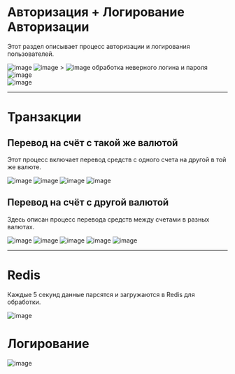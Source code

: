 # Авторизация + Логирование Авторизации
Этот раздел описывает процесс авторизации и логирования пользователей.

![image](https://github.com/user-attachments/assets/8991317f-268b-4093-9b9e-98bbd493792d) 
![image](https://github.com/user-attachments/assets/1e96bd90-ac32-4082-b5a9-9aa1f8b33fdb) >
![image](https://github.com/user-attachments/assets/4ae8dbcf-7a88-42e4-99a7-dc815853934c)
обработка неверного логина и пароля
<br>
![image](https://github.com/user-attachments/assets/e8f0483d-1e40-4444-958d-33a6290f6d79) 
<br>
![image](https://github.com/user-attachments/assets/32a9f870-3de6-4db1-b5e9-45b1ac4664d4)

---

# Транзакции

## Перевод на счёт с такой же валютой
Этот процесс включает перевод средств с одного счета на другой в той же валюте.

![image](https://github.com/user-attachments/assets/09c96e83-7fd2-4288-af10-4a0727a57c16) ![image](https://github.com/user-attachments/assets/d69d46dc-4a2b-4338-a1d5-dc583ee51fb7) ![image](https://github.com/user-attachments/assets/5bf48828-cb6d-47b2-8f09-4ed96e19d038) ![image](https://github.com/user-attachments/assets/b755c148-1952-4a76-8271-1c9bb30d3f54)

## Перевод на счёт с другой валютой
Здесь описан процесс перевода средств между счетами в разных валютах.

![image](https://github.com/user-attachments/assets/09c96e83-7fd2-4288-af10-4a0727a57c16) ![image](https://github.com/user-attachments/assets/e35131aa-88ad-435c-bf30-1f153534e7a6) ![image](https://github.com/user-attachments/assets/4ce90eee-0703-4413-a7c1-dde266631d40) ![image](https://github.com/user-attachments/assets/7d168c09-cb73-4826-92c1-fef122986928) ![image](https://github.com/user-attachments/assets/ae489ace-ffe9-410b-b22f-1458c8744219)

---

# Redis

Каждые 5 секунд данные парсятся и загружаются в Redis для обработки.

![image](https://github.com/user-attachments/assets/054ac113-49a9-4bff-bc1f-7183cf2860e4)

# Логирование

![image](https://github.com/user-attachments/assets/44eafc3d-1cde-4128-b954-a7d33956a272)
